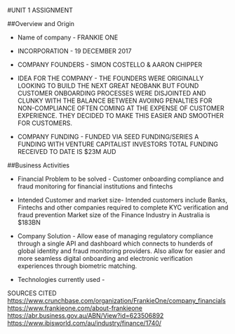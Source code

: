 #UNIT 1 ASSIGNMENT

##Overview and Origin

* Name of company - FRANKIE ONE

* INCORPORATION - 19 DECEMBER 2017

* COMPANY FOUNDERS - SIMON COSTELLO & AARON CHIPPER

* IDEA FOR THE COMPANY - 
THE FOUNDERS WERE ORIGINALLY LOOKING TO BUILD THE NEXT GREAT NEOBANK BUT FOUND CUSTOMER ONBOARDING PROCESSES WERE DISJOINTED AND CLUNKY 
WITH THE BALANCE BETWEEN AVOIING PENALTIES FOR NON-COMPLIANCE OFTEN COMING AT THE EXPENSE OF CUSTOMER EXPERIENCE. 
THEY DECIDED TO MAKE THIS EASIER AND SMOOTHER FOR CUSTOMERS.

* COMPANY FUNDING - 
FUNDED VIA SEED FUNDING/SERIES A FUNDING WITH VENTURE CAPITALIST INVESTORS
TOTAL FUNDING RECEIVED TO DATE IS $23M AUD

##Business Activities

* Financial Problem to be solved - Customer onboarding compliance and fraud monitoring for financial institutions and fintechs

* Intended Customer and market size- 
Intended customers include Banks, Fintechs and other companies required to complete KYC verification and fraud prevention
Market size of the Finance Industry in Australia is $183BN

* Company Solution - 
Allow ease of managing regulatory compliance through a single API and dashboard which connects to hunderds of global identity and fraud monitoring providers.
Also allow for easier and more seamless digital onboarding and electronic verification experiences through biometric matching.

* Technologies currently used -


SOURCES CITED
https://www.crunchbase.com/organization/FrankieOne/company_financials
https://www.frankieone.com/about-frankieone
https://abr.business.gov.au/ABN/View?id=623506892
https://www.ibisworld.com/au/industry/finance/1740/
